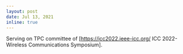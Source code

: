 ```yaml
---
layout: post
date: Jul 13, 2021
inline: true
---
```


Serving on TPC committee of [https://icc2022.ieee-icc.org/ ICC 2022-Wireless Communications Symposium].
